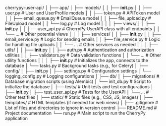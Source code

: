 cherrypy-user-api/
│
├── app/
│   ├── models/
│   │   ├── __init__.py
│   │   ├── user.py             # User and UserProfile models
│   │   ├── token.py            # APIToken model
│   │   ├── email_queue.py      # EmailQueue model
│   │   ├── file_upload.py      # FileUpload model
│   │   └── log.py              # Log model
│   │
│   ├── views/
│   │   ├── __init__.py
│   │   ├── user_api.py         # CherryPy UserAPI class with all endpoints
│   │   └── ...                 # Other potential views
│   │
│   ├── services/
│   │   ├── __init__.py
│   │   ├── email_service.py    # Logic for sending emails
│   │   ├── file_service.py     # Logic for handling file uploads
│   │   └── ...                 # Other services as needed
│   │
│   ├── utils/
│   │   ├── __init__.py
│   │   ├── auth.py             # Authentication and authorization utilities
│   │   ├── validators.py       # Data validation functions
│   │   └── ...                 # Other utility functions
│   │
│   ├── __init__.py             # Initializes the app, connects to the database
│   └── tasks.py                # Background tasks (e.g., for Celery)
│
├── config/
│   ├── __init__.py
│   ├── settings.py             # Configuration settings
│   └── logging_config.py       # Logging configurations
│
├── db/
│   ├── migrations/             # Database migration scripts (using Alembic)
│   └── init_db.py              # Script to initialize the database
│
├── tests/                      # Unit tests and test configurations
│   ├── __init__.py
│   ├── test_user_api.py        # Tests for the UserAPI
│   └── ...                     # Other test files
│
├── static/                     # Static files (e.g., CSS, JS, images)
│
├── templates/                  # HTML templates (if needed for web views)
│
├── .gitignore                  # List of files and directories to ignore in version control
├── README.md                   # Project documentation
└── run.py                      # Main script to run the CherryPy application
